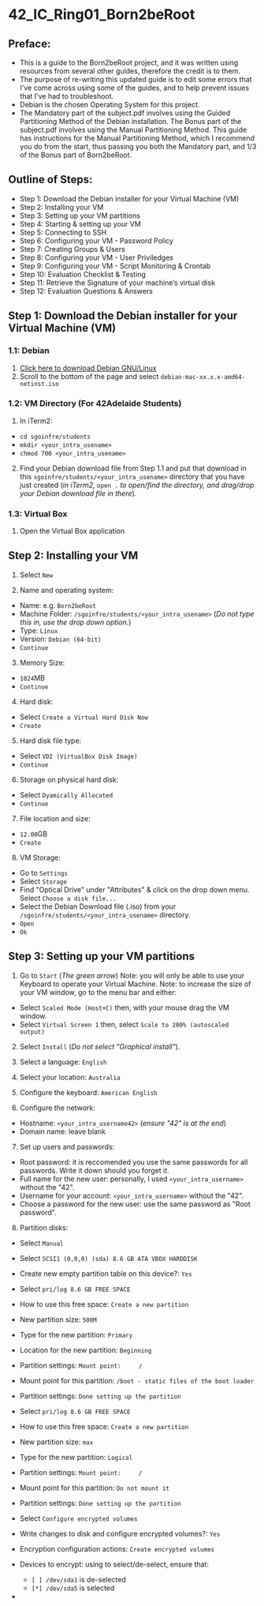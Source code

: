# 42_IC_Ring01_Born2beRoot
## Preface:
- This is a guide to the Born2beRoot project, and it was written using resources from several other guides, therefore the credit is to them.
- The purpose of re-writing this updated guide is to edit some errors that I've come across using some of the guides, and to help prevent issues that I've had to troubleshoot.
- Debian is the chosen Operating System for this project.
- The Mandatory part of the subject.pdf involves using the Guided Partitioning Method of the Debian installation. The Bonus part of the subject.pdf involves using the Manual Partitioning Method. This guide has instructions for the Manual Partitioning Method, which I recommend you do from the start, thus passing you both the Mandatory part, and 1/3 of the Bonus part of Born2beRoot. 

## Outline of Steps:
- Step 1: Download the Debian installer for your Virtual Machine (VM)
- Step 2: Installing your VM
- Step 3: Setting up your VM partitions
- Step 4: Starting & setting up your VM
- Step 5: Connecting to SSH
- Step 6: Configuring your VM - Password Policy
- Step 7: Creating Groups & Users
- Step 8: Configuring your VM - User Priviledges
- Step 9: Configuring your VM - Script Monitoring & Crontab
- Step 10: Evaluation Checklist & Testing
- Step 11: Retrieve the Signature of your machine’s virtual disk
- Step 12: Evaluation Questions & Answers

## Step 1: Download the Debian installer for your Virtual Machine (VM)
### 1.1: Debian
1. [Click here to download Debian GNU/Linux](https://cdimage.debian.org/debian-cd/current/amd64/iso-cd/)
2. Scroll to the bottom of the page and select `debian-mac-xx.x.x-amd64-netinst.iso`

### 1.2: VM Directory (For 42Adelaide Students)
1. In iTerm2:
- `cd sgoinfre/students`
- `mkdir <your_intra_usename>`
- `chmod 700 <your_intra_usename>`
2. Find your Debian download file from Step 1.1 and put that download in this `sgoinfre/students/<your_intra_usename>` directory that you have just created (_in iTerm2,_ `open .` _to open/find the directory, and drag/drop your Debian download file in there_). 

### 1.3: Virtual Box
1. Open the Virtual Box application

## Step 2: Installing your VM
1. Select `New`

2. Name and operating system:
- Name: e.g. `Born2beRoot`
- Machine Folder: `/sgoinfre/students/<your_intra_usename>` (_Do not type this in, use the drop down option._)
- Type: `Linux `
- Version: `Debian (64-bit)`
- `Continue`

3. Memory Size:
- `1024`MB
- `Continue`

4. Hard disk:
- Select `Create a Virtual Hard Disk Now`
- `Create`

5. Hard disk file type:
- Select `VDI (VirtualBox Disk Image)`
- `Continue`

6. Storage on physical hard disk:
- Select `Dyamically Allocated`
- `Continue`

7. File location and size:
- `12.00`GB
- `Create`

8. VM Storage:
- Go to `Settings`
- Select `Storage`
- Find "Optical Drive" under "Attributes" & click on the drop down menu. Select `Choose a disk file...`
- Select the Debian Download file (.iso) from your `/sgoinfre/students/<your_intra_usename>` directory. 
- `Open`
- `Ok`

## Step 3: Setting up your VM partitions
1. Go to `Start` (_The green arrow_)
Note: you will only be able to use your Keyboard to operate your Virtual Machine.
Note: to increase the size of your VM window, go to the menu bar and either:
- Select `Scaled Mode (Host+C)` then, with your mouse drag the VM window.
- Select `Virtual Screen 1` then, select `Scale to 200% (autoscaled output)`

2. Select `Install` (_Do not select "Graphical install"_).

3. Select a language: `English`

4. Select your location: `Australia`

5. Configure the keyboard: `American English`

6. Configure the network:
- Hostname: `<your_intra_username42>` (_ensure "42" is at the end_)
- Domain name: leave blank

7. Set up users and passwords:
- Root password: it is reccomended you use the same passwords for all passwords. Write it down should you forget it. 
- Full name for the new user: personally, I used `<your_intra_username>` without the "42". 
- Username for your account: `<your_intra_username>` without the "42". 
- Choose a password for the new user: use the same password as "Root password".

8. Partition disks:
- Select `Manual`
- Select `SCSI1 (0,0,0) (sda) 8.6 GB ATA VBOX HARDDISK`
- Create new empty partition table on this device?: `Yes`
- Select `pri/log 8.6 GB FREE SPACE`
- How to use this free space: `Create a new partition`
- New partition size: `500M`
- Type for the new partition: `Primary`
- Location for the new partition: `Beginning`
- Partition settings: `Mount point:     /`
- Mount point for this partition: `/boot - static files of the boot loader`
- Partition settings: `Done setting up the partition`

- Select `pri/log 8.6 GB FREE SPACE`
- How to use this free space: `Create a new partition`
- New partition size: `max`
- Type for the new partition: `Logical`
- Partition settings: `Mount point:     /`
- Mount point for this partition: `Do not mount it`
- Partition settings: `Done setting up the partition`

- Select `Configure encrypted volumes`
- Write changes to disk and configure encrypted volumes?: `Yes`
- Encryption configuration actions: `Create encrypted volumes`
- Devices to encrypt: using <Space bar> to select/de-select, ensure that: 
  - `[ ] /dev/sda1` is de-selected
  - `[*] /dev/sda5` is selected 
- 


